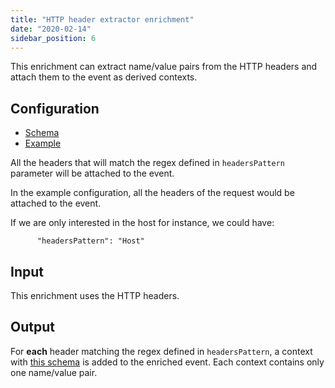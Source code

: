 ```yaml
---
title: "HTTP header extractor enrichment"
date: "2020-02-14"
sidebar_position: 6
---
```


This enrichment can extract name/value pairs from the HTTP headers and attach them to the event as derived contexts.

## Configuration

- [Schema](https://github.com/snowplow/iglu-central/blob/master/schemas/com.snowplowanalytics.snowplow.enrichments/http_header_extractor_config/jsonschema/1-0-0)
- [Example](https://github.com/snowplow/enrich/blob/master/config/enrichments/http_header_extractor_config.json)

All the headers that will match the regex defined in `headersPattern` parameter will be attached to the event.

In the example configuration, all the headers of the request would be attached to the event.

If we are only interested in the host for instance, we could have:

```
      "headersPattern": "Host"
```

## Input

This enrichment uses the HTTP headers.

## Output

For **each** header matching the regex defined in `headersPattern`, a context with [this schema](https://github.com/snowplow/iglu-central/blob/master/schemas/org.ietf/http_header/jsonschema/1-0-0) is added to the enriched event. Each context contains only one name/value pair.
